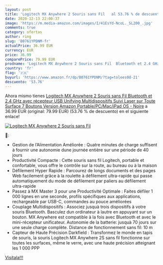 ```yaml
---
layout: post
title: 'Logitech MX Anywhere 2 Souris sans Fil   al 53.76 % de descuento'
date: 2020-12-13 22:00:37
image: 'https://m.media-amazon.com/images/I/41EsYd-NcoL._SL200_.jpg'
comments: true
category: ofertas
author: ring
slug: 'B0761YPDNM-fr'
actualPrice: 36.99 EUR
currency: EUR
price: 36.99
comparePrice: 79.99 EUR
prodname: 'Logitech MX Anywhere 2 Souris sans Fil  Bluetooth et 2.4 GHz avec récepteur USB Unifying  Multidispositifs  Suivi Laser sur Toute Surface  7 Boutons  Version Amazon  Portable/PC/Mac/iPad OS - Noire'
country: 'fr'
flag: '🇫🇷'
buyurl: 'https://www.amazon.fr/dp/B0761YPDNM/?tag=tolees0d-21'
descuento: '53.76'
---
```


Ahora mismo tienes [Logitech MX Anywhere 2 Souris sans Fil  Bluetooth et 2.4 GHz avec récepteur USB Unifying  Multidispositifs  Suivi Laser sur Toute Surface  7 Boutons  Version Amazon  Portable/PC/Mac/iPad OS - Noire](https://www.amazon.fr/dp/B0761YPDNM/?tag=tolees0d-21) a 36.99 EUR (original: 79.99 EUR) (53.76 %  de descuento) en el siguiente enlace!

[![Logitech MX Anywhere 2 Souris sans Fil  ](https://m.media-amazon.com/images/I/41EsYd-NcoL._SL200_.jpg)](https://www.amazon.fr/dp/B0761YPDNM/?tag=tolees0d-21)

🔎:

- Gestion de l’Alimentation Améliorée : Quatre minutes de charge suffisent à fournir une autonomie dune journée entière sur une période de 40 jours
- Productivité Compacte : Cette souris sans fil Logitech, portable et confortable, vous offre le contrôle sur la route, au bureau ou à la maison
- Défilement Hyper Rapide : Parcourez de longs documents et des pages Web facilement grâce à la roulette à défilement ultra-rapide qui passe automatiquement du mode de défilement par paliers au défilement ultra-rapide
- Passez à MX Master 3 pour une Productivité Optimale : Faites défiler 1 000 lignes en une seconde, profils spécifiques aux applications, rechargeable par USB-C, commandes au pouce améliorées
- Couplage Multidispositifs : Associez jusquà trois dispositifs à votre souris Bluetooth. Basculez dun ordinateur à lautre en appuyant sur un bouton. MX Anywhere est compatible à la fois avec Bluetooth et avec le mini-récepteur unificateur. Autonomie de la batterie: jusquà 70 jours sur une seule charge complète. Distance de fonctionnement sans fil: 10 m
- Capteur de Haute Précision Darkfield : Transformez le monde en tapis de souris, la souris Logitech MX Anywhere 2S sans fil fonctionne sur toutes les surfaces, même le verre, avec une haute précision atteignant les 1 000 PPP

[Visítala!!!](https://www.amazon.fr/dp/B0761YPDNM/?tag=tolees0d-21)
